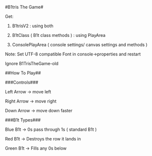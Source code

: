#B1tris The Game#

Get:

1. B1trisV2 : using both

2. B1tClass ( B1t class methods ) : using PlayArea 

3. ConsolePlayArea ( console settings/ canvas settings and methods )

Note: Set UTF-8 compatible Font in console->properties and restart 

Ignore B1TrisTheGame-old

##How To Play##

###Controls###

Left Arrow -> move left

Right Arrow -> move right

Down Arrow -> move down faster

###B1t Types###

Blue B1t -> 0s pass through 1s ( standard B1t )

Red B1t -> Destroys the row it lands in

Green B1t -> Fills any 0s below